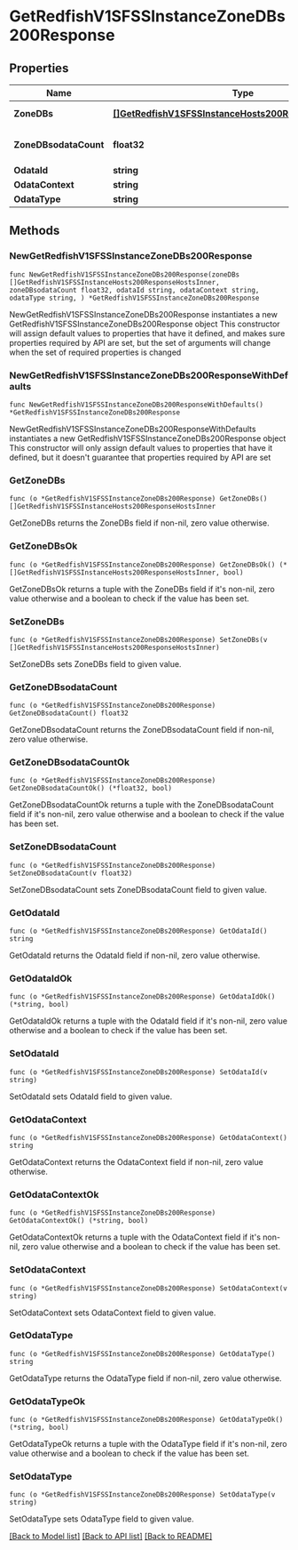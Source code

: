 # GetRedfishV1SFSSInstanceZoneDBs200Response

## Properties

Name | Type | Description | Notes
------------ | ------------- | ------------- | -------------
**ZoneDBs** | [**[]GetRedfishV1SFSSInstanceHosts200ResponseHostsInner**](GetRedfishV1SFSSInstanceHosts200ResponseHostsInner.md) | Zone database | 
**ZoneDBsodataCount** | **float32** | Number of zone databases | 
**OdataId** | **string** |  | 
**OdataContext** | **string** |  | 
**OdataType** | **string** |  | 

## Methods

### NewGetRedfishV1SFSSInstanceZoneDBs200Response

`func NewGetRedfishV1SFSSInstanceZoneDBs200Response(zoneDBs []GetRedfishV1SFSSInstanceHosts200ResponseHostsInner, zoneDBsodataCount float32, odataId string, odataContext string, odataType string, ) *GetRedfishV1SFSSInstanceZoneDBs200Response`

NewGetRedfishV1SFSSInstanceZoneDBs200Response instantiates a new GetRedfishV1SFSSInstanceZoneDBs200Response object
This constructor will assign default values to properties that have it defined,
and makes sure properties required by API are set, but the set of arguments
will change when the set of required properties is changed

### NewGetRedfishV1SFSSInstanceZoneDBs200ResponseWithDefaults

`func NewGetRedfishV1SFSSInstanceZoneDBs200ResponseWithDefaults() *GetRedfishV1SFSSInstanceZoneDBs200Response`

NewGetRedfishV1SFSSInstanceZoneDBs200ResponseWithDefaults instantiates a new GetRedfishV1SFSSInstanceZoneDBs200Response object
This constructor will only assign default values to properties that have it defined,
but it doesn't guarantee that properties required by API are set

### GetZoneDBs

`func (o *GetRedfishV1SFSSInstanceZoneDBs200Response) GetZoneDBs() []GetRedfishV1SFSSInstanceHosts200ResponseHostsInner`

GetZoneDBs returns the ZoneDBs field if non-nil, zero value otherwise.

### GetZoneDBsOk

`func (o *GetRedfishV1SFSSInstanceZoneDBs200Response) GetZoneDBsOk() (*[]GetRedfishV1SFSSInstanceHosts200ResponseHostsInner, bool)`

GetZoneDBsOk returns a tuple with the ZoneDBs field if it's non-nil, zero value otherwise
and a boolean to check if the value has been set.

### SetZoneDBs

`func (o *GetRedfishV1SFSSInstanceZoneDBs200Response) SetZoneDBs(v []GetRedfishV1SFSSInstanceHosts200ResponseHostsInner)`

SetZoneDBs sets ZoneDBs field to given value.


### GetZoneDBsodataCount

`func (o *GetRedfishV1SFSSInstanceZoneDBs200Response) GetZoneDBsodataCount() float32`

GetZoneDBsodataCount returns the ZoneDBsodataCount field if non-nil, zero value otherwise.

### GetZoneDBsodataCountOk

`func (o *GetRedfishV1SFSSInstanceZoneDBs200Response) GetZoneDBsodataCountOk() (*float32, bool)`

GetZoneDBsodataCountOk returns a tuple with the ZoneDBsodataCount field if it's non-nil, zero value otherwise
and a boolean to check if the value has been set.

### SetZoneDBsodataCount

`func (o *GetRedfishV1SFSSInstanceZoneDBs200Response) SetZoneDBsodataCount(v float32)`

SetZoneDBsodataCount sets ZoneDBsodataCount field to given value.


### GetOdataId

`func (o *GetRedfishV1SFSSInstanceZoneDBs200Response) GetOdataId() string`

GetOdataId returns the OdataId field if non-nil, zero value otherwise.

### GetOdataIdOk

`func (o *GetRedfishV1SFSSInstanceZoneDBs200Response) GetOdataIdOk() (*string, bool)`

GetOdataIdOk returns a tuple with the OdataId field if it's non-nil, zero value otherwise
and a boolean to check if the value has been set.

### SetOdataId

`func (o *GetRedfishV1SFSSInstanceZoneDBs200Response) SetOdataId(v string)`

SetOdataId sets OdataId field to given value.


### GetOdataContext

`func (o *GetRedfishV1SFSSInstanceZoneDBs200Response) GetOdataContext() string`

GetOdataContext returns the OdataContext field if non-nil, zero value otherwise.

### GetOdataContextOk

`func (o *GetRedfishV1SFSSInstanceZoneDBs200Response) GetOdataContextOk() (*string, bool)`

GetOdataContextOk returns a tuple with the OdataContext field if it's non-nil, zero value otherwise
and a boolean to check if the value has been set.

### SetOdataContext

`func (o *GetRedfishV1SFSSInstanceZoneDBs200Response) SetOdataContext(v string)`

SetOdataContext sets OdataContext field to given value.


### GetOdataType

`func (o *GetRedfishV1SFSSInstanceZoneDBs200Response) GetOdataType() string`

GetOdataType returns the OdataType field if non-nil, zero value otherwise.

### GetOdataTypeOk

`func (o *GetRedfishV1SFSSInstanceZoneDBs200Response) GetOdataTypeOk() (*string, bool)`

GetOdataTypeOk returns a tuple with the OdataType field if it's non-nil, zero value otherwise
and a boolean to check if the value has been set.

### SetOdataType

`func (o *GetRedfishV1SFSSInstanceZoneDBs200Response) SetOdataType(v string)`

SetOdataType sets OdataType field to given value.



[[Back to Model list]](../README.md#documentation-for-models) [[Back to API list]](../README.md#documentation-for-api-endpoints) [[Back to README]](../README.md)


